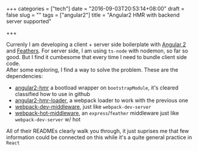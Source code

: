 +++
categories = ["tech"]
date = "2016-09-03T20:53:14+08:00"
draft = false
slug = ""
tags = ["angular2"]
title = "Angular2 HMR with backend server supported"

+++


Currenly I am developing a client + server side boilerplate with [Angular 2](https://angular.io) and [Feathers](http://feathersjs.com).
For server side, I am using `ts-node` with nodemon, so far so good. But I find it cumbesome that every time I need to bundle client side code.  
After some exploring, I find a way to solve the problem. These are the dependencies:

- [angular2-hmr](https://github.com/AngularClass/angular2-hmr) a bootload wrapper on `bootstrapModule`, it's cleared classified how to use in github
- [angular2-hmr-loader](https://github.com/AngularClass/angular2-hmr-loader), a webpack loader to work with the previous one
- [webpack-dev-middleware](https://github.com/webpack/webpack-dev-middleware), just like `webpack-dev-server`
- [webpack-hot-middleware](https://github.com/glenjamin/webpack-hot-middleware), an `express`/`feather` middleware just like `webpack-dev-server` w/ hot


All of their READMEs clearly walk you through, it just suprises me that few information could be connected on this while it's a quite general practice in `React`





